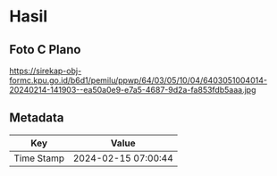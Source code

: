 # Hasil

## Foto C Plano

https://sirekap-obj-formc.kpu.go.id/b6d1/pemilu/ppwp/64/03/05/10/04/6403051004014-20240214-141903--ea50a0e9-e7a5-4687-9d2a-fa853fdb5aaa.jpg


## Metadata

| Key        | Value               |
| ---------- | ------------------- |
| Time Stamp | 2024-02-15 07:00:44 |



